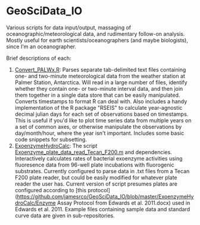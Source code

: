 # GeoSciData_IO
Various scripts for data input/output, massaging of oceanographic/meteorological data, and rudimentary follow-on analysis. Mostly useful for earth scientists/oceanographers (and maybe biologists), since I'm an oceanographer.

Brief descriptions of each:

1. [Convert_PALWx.R](https://github.com/jamesrco/GeoSciData_IO/blob/master/Convert_PALWx.R): Parses separate tab-delimited text files containing one- and two-minute meteorological data from the weather station at Palmer Station, Antarctica. Will read in a large number of files, identify whether they contain one- or two-minute interval data, and then join them together in a single data store that can be easily manipulated. Converts timestamps to format R can deal with. Also includes a handy implementation of the R package "RSEIS" to calculate year-agnostic decimal julian days for each set of observations based on timestamps. This is useful if you'd like to plot time series data from multiple years on a set of common axes, or otherwise manipulate the observations by day/month/hour, where the year isn't important. Includes some basic code snippets for subsetting.
2. [ExoenzymeHydroCalc](https://github.com/jamesrco/GeoSciData_IO/blob/master/ExoenzymeHydroCalc/): The script [Exoenzyme_plate_data_read_Tecan_F200.m](https://github.com/jamesrco/GeoSciData_IO/blob/master/ExoenzymeHydroCalc/Exoenzyme_plate_data_read_Tecan_F200.m) and dependencies. Interactively calculates rates of bacterial exoenzyme activities using fluoresence data from 96-well plate incubations with fluorogenic substrates. Currently configured to parse data in .txt files from a Tecan F200 plate reader, but could be easily modified for whatever plate reader the user has. Current version of script presumes plates are configured according to [this protocol](https://github.com/jamesrco/GeoSciData_IO/blob/master/ExoenzymeHydroCalc/Enzyme Assay Protocol from Edwards et al. 2011.docx) used in Edwards et al. 2011. Example files containing sample data and standard curve data are given in sub-repositories.
